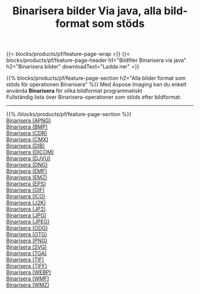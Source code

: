 ﻿---
title: Binarisera bilder Via java, alla bildformat som stöds 
weight: 3920
url: /sv/java/binarize 
lang: sv
langdirlevel: 2
locales: zh-hans,ja,it,ru,de,es,fr,nl,id,lt,pl,pt,vi,tr,ko,zh-hant,ar,hi,th,sv,cs,uk,he
description: Med Aspose.Imaging kan du enkelt Binarisera bilder via java
---

{{< blocks/products/pf/feature-page-wrap >}}
{{< blocks/products/pf/feature-page-header h1="Bildfiler Binarisera via java" h2="Binarisera bilder" downloadText="Ladda ner" >}}


{{% blocks/products/pf/feature-page-section  h2="Alla bilder format som stöds för operationen Binarisera" %}}
Med Aspose.Imaging kan du enkelt använda **Binarisera** för olika bildformat programmatiskt
<br/>
Fullständig lista över Binarisera-operationer som stöds efter bildformat:
<hr/>
{{% /blocks/products/pf/feature-page-section %}}
<div class="container-fluid productfamilypage bg-gray">
    <div class="convertypes bg-gray agp-content section">
        <div class="container">
		<div class="row other-converters">
		    <div class='col-md-2 other-converter remove-lp remove-rp'><a href="/imaging/sv/java/binarize/apng" >Binarisera (APNG)</a></div><div class='col-md-2 other-converter remove-lp remove-rp'><a href="/imaging/sv/java/binarize/bmp" >Binarisera (BMP)</a></div><div class='col-md-2 other-converter remove-lp remove-rp'><a href="/imaging/sv/java/binarize/cdr" >Binarisera (CDR)</a></div><div class='col-md-2 other-converter remove-lp remove-rp'><a href="/imaging/sv/java/binarize/cmx" >Binarisera (CMX)</a></div><div class='col-md-2 other-converter remove-lp remove-rp'><a href="/imaging/sv/java/binarize/dib" >Binarisera (DIB)</a></div><div class='col-md-2 other-converter remove-lp remove-rp'><a href="/imaging/sv/java/binarize/dicom" >Binarisera (DICOM)</a></div><div class='col-md-2 other-converter remove-lp remove-rp'><a href="/imaging/sv/java/binarize/djvu" >Binarisera (DJVU)</a></div><div class='col-md-2 other-converter remove-lp remove-rp'><a href="/imaging/sv/java/binarize/dng" >Binarisera (DNG)</a></div><div class='col-md-2 other-converter remove-lp remove-rp'><a href="/imaging/sv/java/binarize/emf" >Binarisera (EMF)</a></div><div class='col-md-2 other-converter remove-lp remove-rp'><a href="/imaging/sv/java/binarize/emz" >Binarisera (EMZ)</a></div><div class='col-md-2 other-converter remove-lp remove-rp'><a href="/imaging/sv/java/binarize/eps" >Binarisera (EPS)</a></div><div class='col-md-2 other-converter remove-lp remove-rp'><a href="/imaging/sv/java/binarize/gif" >Binarisera (GIF)</a></div><div class='col-md-2 other-converter remove-lp remove-rp'><a href="/imaging/sv/java/binarize/ico" >Binarisera (ICO)</a></div><div class='col-md-2 other-converter remove-lp remove-rp'><a href="/imaging/sv/java/binarize/j2k" >Binarisera (J2K)</a></div><div class='col-md-2 other-converter remove-lp remove-rp'><a href="/imaging/sv/java/binarize/jp2" >Binarisera (JP2)</a></div><div class='col-md-2 other-converter remove-lp remove-rp'><a href="/imaging/sv/java/binarize/jpg" >Binarisera (JPG)</a></div><div class='col-md-2 other-converter remove-lp remove-rp'><a href="/imaging/sv/java/binarize/jpeg" >Binarisera (JPEG)</a></div><div class='col-md-2 other-converter remove-lp remove-rp'><a href="/imaging/sv/java/binarize/odg" >Binarisera (ODG)</a></div><div class='col-md-2 other-converter remove-lp remove-rp'><a href="/imaging/sv/java/binarize/otg" >Binarisera (OTG)</a></div><div class='col-md-2 other-converter remove-lp remove-rp'><a href="/imaging/sv/java/binarize/png" >Binarisera (PNG)</a></div><div class='col-md-2 other-converter remove-lp remove-rp'><a href="/imaging/sv/java/binarize/svg" >Binarisera (SVG)</a></div><div class='col-md-2 other-converter remove-lp remove-rp'><a href="/imaging/sv/java/binarize/tga" >Binarisera (TGA)</a></div><div class='col-md-2 other-converter remove-lp remove-rp'><a href="/imaging/sv/java/binarize/tif" >Binarisera (TIF)</a></div><div class='col-md-2 other-converter remove-lp remove-rp'><a href="/imaging/sv/java/binarize/tiff" >Binarisera (TIFF)</a></div><div class='col-md-2 other-converter remove-lp remove-rp'><a href="/imaging/sv/java/binarize/webp" >Binarisera (WEBP)</a></div><div class='col-md-2 other-converter remove-lp remove-rp'><a href="/imaging/sv/java/binarize/wmf" >Binarisera (WMF)</a></div><div class='col-md-2 other-converter remove-lp remove-rp'><a href="/imaging/sv/java/binarize/wmz" >Binarisera (WMZ)</a></div>
                </div>
        </div>
    </div>
</div>
<br/>


